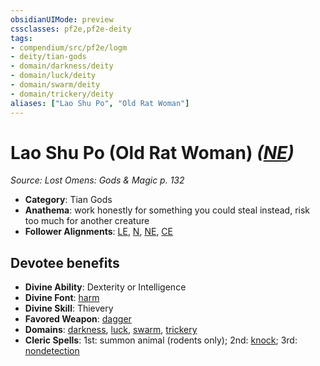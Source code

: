 ```yaml
---
obsidianUIMode: preview
cssclasses: pf2e,pf2e-deity
tags:
- compendium/src/pf2e/logm
- deity/tian-gods
- domain/darkness/deity
- domain/luck/deity
- domain/swarm/deity
- domain/trickery/deity
aliases: ["Lao Shu Po", "Old Rat Woman"]
---
```

# Lao Shu Po (Old Rat Woman) *([NE](rules/traits/ne-b1.md "Neutral Evil Alignment Trait"))*  
*Source: Lost Omens: Gods & Magic p. 132*  

- **Category**: Tian Gods
- **Anathema**: work honestly for something you could steal instead, risk too much for another creature
- **Follower Alignments**: [LE](rules/traits/le-b1.md "Lawful Evil Alignment Trait"), [N](rules/traits/n-b1.md "Neutral Alignment Trait"), [NE](rules/traits/ne-b1.md "Neutral Evil Alignment Trait"), [CE](rules/traits/ce-b1.md "Chaotic Evil Alignment Trait")

## Devotee benefits

- **Divine Ability**: Dexterity or Intelligence
- **Divine Font**: [harm](compendium/spells/harm.md)
- **Divine Skill**: Thievery
- **Favored Weapon**: [dagger](compendium/equipment/items/dagger.md)
- **Domains**: [darkness](compendium/setting/domains.md#Darkness), [luck](compendium/setting/domains.md#Luck), [swarm](compendium/setting/domains.md#Swarm), [trickery](compendium/setting/domains.md#Trickery)
- **Cleric Spells**: 1st: summon animal (rodents only); 2nd: [knock](compendium/spells/knock.md); 3rd: [nondetection](compendium/spells/nondetection.md)